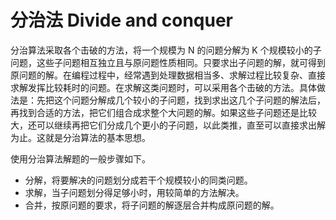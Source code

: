 # 分治法 Divide and conquer

分治算法采取各个击破的方法，将一个规模为 N 的问题分解为 K 个规模较小的子问题，这些子问题相互独立且与原问题性质相同。只要求出子问题的解，就可得到原问题的解。在编程过程中，经常遇到处理数据相当多、求解过程比较复杂、直接求解发挥比较耗时的问题。在求解这类问题时，可以采用各个击破的方法。具体做法是：先把这个问题分解成几个较小的子问题，找到求出这几个子问题的解法后，再找到合适的方法，把它们组合成求整个大问题的解。如果这些子问题还是比较大，还可以继续再把它们分成几个更小的子问题，以此类推，直至可以直接求出解为止。这就是分治算法的基本思想。

使用分治算法解题的一般步骤如下。

- 分解，将要解决的问题划分成若干个规模较小的同类问题。
- 求解，当子问题划分得足够小时，用较简单的方法解决。
- 合并，按原问题的要求，将子问题的解逐层合并构成原问题的解。
